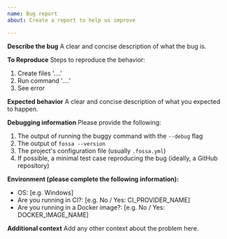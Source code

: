 ```yaml
---
name: Bug report
about: Create a report to help us improve

---
```


**Describe the bug**
A clear and concise description of what the bug is.

**To Reproduce**
Steps to reproduce the behavior:
1. Create files '....'
2. Run command '....'
3. See error

**Expected behavior**
A clear and concise description of what you expected to happen.

**Debugging information**
Please provide the following:

1. The output of running the buggy command with the `--debug` flag
2. The output of `fossa --version`
3. The project's configuration file (usually `.fossa.yml`)
4. If possible, a minimal test case reproducing the bug (ideally, a GitHub repository)

**Environment (please complete the following information):**
 - OS: [e.g. Windows]
 - Are you running in CI?: [e.g. No / Yes: CI_PROVIDER_NAME]
 - Are you running in a Docker image?: [e.g. No / Yes: DOCKER_IMAGE_NAME]

**Additional context**
Add any other context about the problem here.
